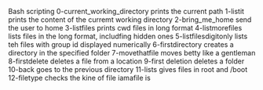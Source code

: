 Bash scripting 
0-current_working_directory prints the current path
1-listit prints the content of the curremt working directory
2-bring_me_home send the user to home
3-listfiles prints cwd files in long format
4-listmorefiles lists files in the long format, includfing hidden ones
5-listfilesdigitonly lists teh files with group id displayed numerically
6-firstdirectory creates a directory in the specified folder
7-movethatfile moves betty like a gentleman
8-firstdelete deletes a file from a location
9-first deletion deletes a folder
10-back goes to the previous directory
11-lists gives files in root and /boot
12-filetype checks the kine of file iamafile is
